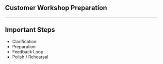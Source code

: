 ## Customer Workshop Preparation

---

## Important Steps

* Clarification
* Preparation
* Feedback Loop
* Polish / Rehearsal